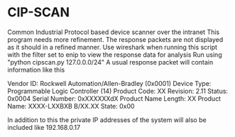 # CIP-SCAN
Common Industrial Protocol based device scanner over the intranet
This program needs more refinement. The response packets are not displayed as it should in a refined manner.
Use wireshark when running this script with the filter set to enip to view the response data for analysis
Run using "python cipscan.py 127.0.0.0/24"
A usual response packet will contain information like this

Vendor ID: Rockwell Automation/Allen-Bradley (0x0001)
Device Type: Programmable Logic Controller (14)
Product Code: XX
Revision: 2.11
Status: 0x0004
Serial Number: 0xXXXXXXdX
Product Name Length: XX
Product Name: XXXX-LXXBXB B/XX.XX
State: 0x00

In addition to this the private IP addresses of the system will also be included like 192.168.0.17
